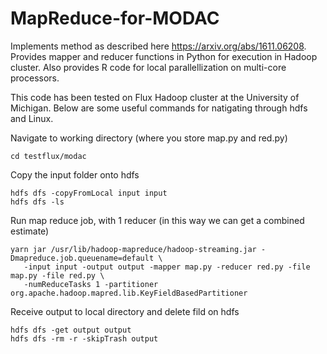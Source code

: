 # MapReduce-for-MODAC
Implements method as described here https://arxiv.org/abs/1611.06208. Provides mapper and reducer functions in Python for execution in Hadoop cluster. Also provides R code for local parallellization on multi-core processors.

This code has been tested on Flux Hadoop cluster at the University of Michigan. Below are some useful commands for natigating through hdfs and Linux.

Navigate to working directory (where you store map.py and red.py)
```
cd testflux/modac
```

Copy the input folder onto hdfs
```
hdfs dfs -copyFromLocal input input
hdfs dfs -ls
```

Run map reduce job, with 1 reducer (in this way we can get a combined estimate)
```
yarn jar /usr/lib/hadoop-mapreduce/hadoop-streaming.jar -Dmapreduce.job.queuename=default \
   -input input -output output -mapper map.py -reducer red.py -file map.py -file red.py \
   -numReduceTasks 1 -partitioner org.apache.hadoop.mapred.lib.KeyFieldBasedPartitioner
```

Receive output to local directory and delete fild on hdfs
```
hdfs dfs -get output output
hdfs dfs -rm -r -skipTrash output
```
